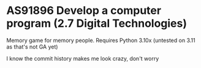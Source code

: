 # AS91896 Develop a computer program (2.7 Digital Technologies)

Memory game for memory people. Requires Python 3.10x (untested on 3.11 as that's not GA yet)

I know the commit history makes me look crazy, don't worry
